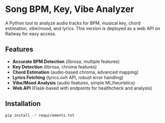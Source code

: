 # Song BPM, Key, Vibe Analyzer

A Python tool to analyze audio tracks for BPM, musical key, chord estimation, vibe/mood, and lyrics. This version is deployed as a web API on Railway for easy access.

## Features

- **Accurate BPM Detection** (librosa, multiple features)
- **Key Detection** (librosa, chroma features)
- **Chord Estimation** (audio-based chroma, advanced mapping)
- **Lyrics Fetching** (lyrics.ovh API, robust error handling)
- **Vibe/Mood Analysis** (audio features, simple ML/heuristics)
- **Web API** (Flask-based with endpoints for healthcheck and analysis)

## Installation

```bash
pip install -r requirements.txt
